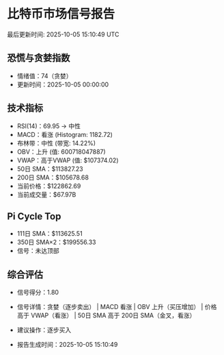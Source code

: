 # 比特币市场信号报告

最后更新时间: 2025-10-05 15:10:49 UTC

## 恐慌与贪婪指数
- 情绪值：74（贪婪）
- 更新时间：2025-10-05 00:00:00

## 技术指标
- RSI(14)：69.95 → 中性
- MACD：看涨 (Histogram: 1182.72)
- 布林带：中性 (带宽: 14.22%)
- OBV：上升 (值: 600718047887)
- VWAP：高于VWAP (值: $107374.02)
- 50日 SMA：$113827.23
- 200日 SMA：$105678.68
- 当前价格：$122862.69
- 当前成交量：$67.97B

## Pi Cycle Top
- 111日 SMA：$113625.51
- 350日 SMA×2：$199556.33
- 信号：未达顶部

## 综合评估
- 信号得分：1.80
- 信号详情：贪婪（逐步卖出） | MACD 看涨 | OBV 上升（买压增加） | 价格高于 VWAP（看涨） | 50日 SMA 高于 200日 SMA（金叉，看涨）
- 建议操作：逐步买入

- 报告生成时间：2025-10-05 15:10:49